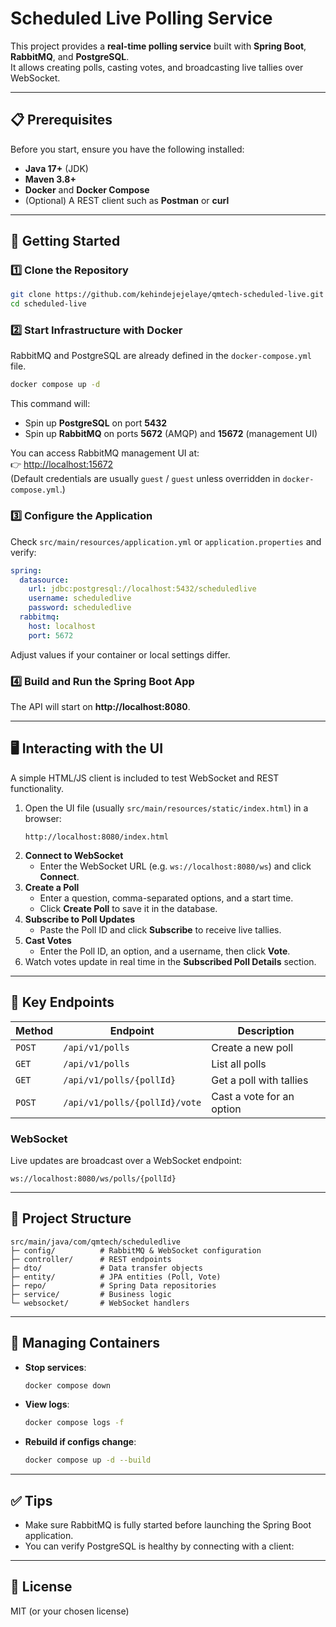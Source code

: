 # Scheduled Live Polling Service

This project provides a **real-time polling service** built with **Spring Boot**, **RabbitMQ**, and **PostgreSQL**.  
It allows creating polls, casting votes, and broadcasting live tallies over WebSocket.

---

## 📋 Prerequisites

Before you start, ensure you have the following installed:

- **Java 17+** (JDK)
- **Maven 3.8+**
- **Docker** and **Docker Compose**
- (Optional) A REST client such as **Postman** or **curl**

---

## 🚀 Getting Started

### 1️⃣ Clone the Repository
```bash
git clone https://github.com/kehindejejelaye/qmtech-scheduled-live.git
cd scheduled-live
```

### 2️⃣ Start Infrastructure with Docker
RabbitMQ and PostgreSQL are already defined in the `docker-compose.yml` file.

```bash
docker compose up -d
```

This command will:
- Spin up **PostgreSQL** on port **5432**
- Spin up **RabbitMQ** on ports **5672** (AMQP) and **15672** (management UI)

You can access RabbitMQ management UI at:  
👉 [http://localhost:15672](http://localhost:15672)  
(Default credentials are usually `guest` / `guest` unless overridden in `docker-compose.yml`.)

### 3️⃣ Configure the Application
Check `src/main/resources/application.yml` or `application.properties` and verify:
```yaml
spring:
  datasource:
    url: jdbc:postgresql://localhost:5432/scheduledlive
    username: scheduledlive
    password: scheduledlive
  rabbitmq:
    host: localhost
    port: 5672
```
Adjust values if your container or local settings differ.

### 4️⃣ Build and Run the Spring Boot App
The API will start on **http://localhost:8080**.

---

## 🖥️ Interacting with the UI

A simple HTML/JS client is included to test WebSocket and REST functionality.

1. Open the UI file (usually `src/main/resources/static/index.html`) in a browser:
   ```
   http://localhost:8080/index.html
   ```
2. **Connect to WebSocket**
    - Enter the WebSocket URL (e.g. `ws://localhost:8080/ws`) and click **Connect**.
3. **Create a Poll**
    - Enter a question, comma-separated options, and a start time.
    - Click **Create Poll** to save it in the database.
4. **Subscribe to Poll Updates**
    - Paste the Poll ID and click **Subscribe** to receive live tallies.
5. **Cast Votes**
    - Enter the Poll ID, an option, and a username, then click **Vote**.
6. Watch votes update in real time in the **Subscribed Poll Details** section.

---

## 🔑 Key Endpoints
| Method | Endpoint                     | Description                  |
|-------|--------------------------------|------------------------------|
| `POST` | `/api/v1/polls`               | Create a new poll            |
| `GET`  | `/api/v1/polls`               | List all polls               |
| `GET`  | `/api/v1/polls/{pollId}`      | Get a poll with tallies      |
| `POST` | `/api/v1/polls/{pollId}/vote` | Cast a vote for an option    |

### WebSocket
Live updates are broadcast over a WebSocket endpoint:
```
ws://localhost:8080/ws/polls/{pollId}
```

---

## 🧩 Project Structure
```
src/main/java/com/qmtech/scheduledlive
├─ config/          # RabbitMQ & WebSocket configuration
├─ controller/      # REST endpoints
├─ dto/             # Data transfer objects
├─ entity/          # JPA entities (Poll, Vote)
├─ repo/            # Spring Data repositories
├─ service/         # Business logic
└─ websocket/       # WebSocket handlers
```

---

## 🐳 Managing Containers
- **Stop services**:
  ```bash
  docker compose down
  ```
- **View logs**:
  ```bash
  docker compose logs -f
  ```
- **Rebuild if configs change**:
  ```bash
  docker compose up -d --build
  ```

---

## ✅ Tips
- Make sure RabbitMQ is fully started before launching the Spring Boot application.
- You can verify PostgreSQL is healthy by connecting with a client:

---

## 📜 License
MIT (or your chosen license)
